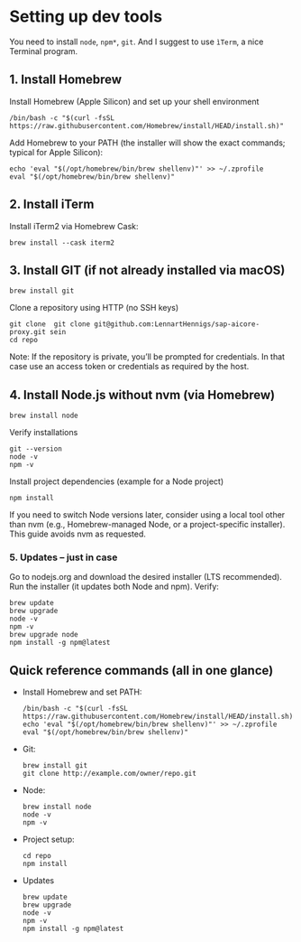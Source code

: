 # Setting up dev tools

You need to install `node`, `npm*`, `git`.
And I suggest to use `ìTerm`, a nice Terminal program.

## 1. Install Homebrew

 Install Homebrew (Apple Silicon) and set up your shell environment

```shell
/bin/bash -c "$(curl -fsSL https://raw.githubusercontent.com/Homebrew/install/HEAD/install.sh)"
```

Add Homebrew to your PATH (the installer will show the exact commands; typical for Apple Silicon):

```shell
echo 'eval "$(/opt/homebrew/bin/brew shellenv)"' >> ~/.zprofile
eval "$(/opt/homebrew/bin/brew shellenv)"
```

## 2. Install iTerm

Install iTerm2 via Homebrew Cask:

``` shell
brew install --cask iterm2
```

## 3. Install GIT (if not already installed via macOS)

```shell
brew install git
```

Clone a repository using HTTP (no SSH keys)

```shell
git clone  git clone git@github.com:LennartHennigs/sap-aicore-proxy.git sein
cd repo
```

Note: If the repository is private, you’ll be prompted for credentials. In that case use an access token or credentials as required by the host.

## 4. Install Node.js without nvm (via Homebrew)

```shell
brew install node
```

Verify installations

```shell
git --version
node -v
npm -v
```

Install project dependencies (example for a Node project)

```shell
npm install
```

If you need to switch Node versions later, consider using a local tool other than nvm (e.g., Homebrew-managed Node, or a project-specific installer). This guide avoids nvm as requested.

### 5. Updates  – just in case

Go to nodejs.org and download the desired installer (LTS recommended).
Run the installer (it updates both Node and npm).
Verify:

```shell
brew update
brew upgrade
node -v
npm -v
brew upgrade node
npm install -g npm@latest
```

## Quick reference commands (all in one glance)

- Install Homebrew and set PATH:

    ```shell
    /bin/bash -c "$(curl -fsSL https://raw.githubusercontent.com/Homebrew/install/HEAD/install.sh)"
    echo 'eval "$(/opt/homebrew/bin/brew shellenv)"' >> ~/.zprofile
    eval "$(/opt/homebrew/bin/brew shellenv)"
    ```

- Git:

    ```shell
    brew install git
    git clone http://example.com/owner/repo.git
    ```

- Node:

    ```shell
    brew install node
    node -v
    npm -v
    ```

- Project setup:

    ```shell
    cd repo
    npm install
    ```

- Updates

    ```shell
    brew update
    brew upgrade
    node -v
    npm -v
    npm install -g npm@latest
    ```
